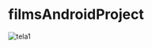 # filmsAndroidProject

![tela1](https://user-images.githubusercontent.com/79876042/140572679-2d244db8-6624-4dd5-9f11-12d7c6e38cab.png)
